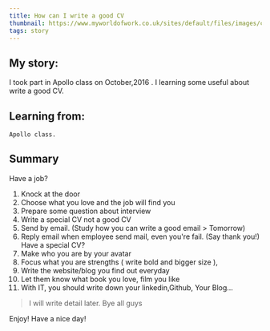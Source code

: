 ```yaml
---
title: How can I write a good CV
thumbnail: https://www.myworldofwork.co.uk/sites/default/files/images/cv-sized-no-pic.jpg
tags: story
---
```


## My story:
I took  part in Apollo class on October,2016 . I learning some useful about write a good CV.
## Learning from:
    Apollo class.
## Summary
Have a job?
1. Knock at the door
2. Choose what you love and the job will find you
3. Prepare some question about interview
4. Write a special CV not a good CV
5. Send by email. (Study how you can write a good email > Tomorrow)
6. Reply email when employee send mail, even you're fail. (Say thank you!)
Have a special CV?
1. Make who you are by your avatar
2. Focus what you are strengths ( write bold and bigger size ),
3. Write the website/blog you find out everyday
4. Let them know what book you love, film you like
5. With IT, you should write down your linkedin,Github, Your Blog...

> I will write detail later. Bye all guys

Enjoy!
Have a nice day!
